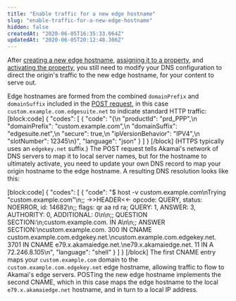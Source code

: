 ```yaml
---
title: "Enable traffic for a new edge hostname"
slug: "enable-traffic-for-a-new-edge-hostname"
hidden: false
createdAt: "2020-06-05T16:35:33.064Z"
updatedAt: "2020-06-05T20:12:48.306Z"
---
```

After
[creating a new edge hostname](#postedgehostnames),
[assigning it to a property](#putpropertyversionhostnames),
and
[activating the property](#postpropertyactivations),
you still need to modify your DNS configuration to direct the origin's
traffic to the new edge hostname, for your content to serve out.

Edge hostnames are formed from the combined `domainPrefix` and
`domainSuffix` included in the
[POST request](#postedgehostnames),
in this case `custom.example.com.edgesuite.net` to indicate standard
HTTP traffic:
[block:code]
{
  "codes": [
    {
      "code": "{\n    \"productId\": \"prd_PPP\",\n    \"domainPrefix\": \"custom.example.com\",\n    \"domainSuffix\": \"edgesuite.net\",\n    \"secure\": true,\n    \"ipVersionBehavior\": \"IPV4\",\n    \"slotNumber\": 12345\n}",
      "language": "json"
    }
  ]
}
[/block]
(HTTPS typically uses an `edgekey.net` suffix.)  The POST request
tells Akamai's network of DNS servers to map it to local server names,
but for the hostname to ultimately activate, you need to update your
own DNS record to map your origin hostname to the edge hostname. A
resulting DNS resolution looks like this:


[block:code]
{
  "codes": [
    {
      "code": "$ host -v custom.example.com\nTrying \"custom.example.com\"\n;; ->>HEADER<<- opcode: QUERY, status: NOERROR, id: 14682\n;; flags: qr aa rd ra; QUERY: 1, ANSWER: 3, AUTHORITY: 0, ADDITIONAL: 0\n\n;; QUESTION SECTION:\n;custom.example.com. IN      A\n\n;; ANSWER SECTION:\ncustom.example.com.     300     IN      CNAME   custom.example.com.edgekey.net.\ncustom.example.com.edgekey.net. 3701 IN CNAME   e79.x.akamaiedge.net.\ne79.x.akamaiedge.net.   11      IN      A       72.246.8.105\n",
      "language": "shell"
    }
  ]
}
[/block]
The first CNAME entry maps your `custom.example.com` domain to the
`custom.example.com.edgekey.net` edge hostname, allowing traffic to
flow to Akamai's edge servers. POSTing the new edge hostname
implements the second CNAME, which in this case maps the edge hostname
to the local `e79.x.akamaiedge.net` hostname, and in turn to a local
IP address.